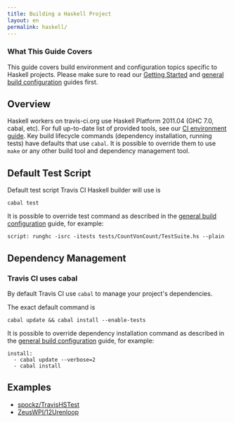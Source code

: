 ```yaml
---
title: Building a Haskell Project
layout: en
permalink: haskell/
---
```


### What This Guide Covers

This guide covers build environment and configuration topics specific to Haskell projects. Please make sure to read our [Getting Started](/docs/user/getting-started/) and [general build configuration](/docs/user/build-configuration/) guides first.

## Overview

Haskell workers on travis-ci.org use Haskell Platform 2011.04 (GHC 7.0, cabal, etc). For full up-to-date list of provided tools, see
our [CI environment guide](/docs/user/ci-environment/). Key build lifecycle commands (dependency installation, running tests) have
defaults that use `cabal`. It is possible to override them to use `make` or any other build tool and dependency management tool.


## Default Test Script

Default test script Travis CI Haskell builder will use is

    cabal test

It is possible to override test command as described in the [general build configuration](/docs/user/build-configuration/) guide, for example:

    script: runghc -isrc -itests tests/CountVonCount/TestSuite.hs --plain


## Dependency Management

### Travis CI uses cabal

By default Travis CI use `cabal` to manage your project's dependencies.

The exact default command is

    cabal update && cabal install --enable-tests

It is possible to override dependency installation command as described in the [general build configuration](/docs/user/build-configuration/) guide,
for example:

    install:
      - cabal update --verbose=2
      - cabal install


## Examples

* [spockz/TravisHSTest](https://github.com/spockz/TravisHSTest/blob/master/.travis.yml)
* [ZeusWPI/12Urenloop](https://github.com/ZeusWPI/12Urenloop/blob/master/.travis.yml)
